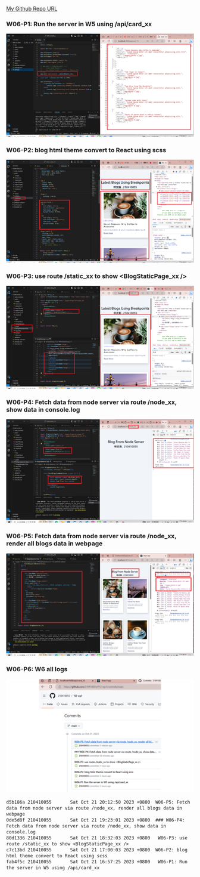 [My Github Repo URL](https://github.com/210410055/112-wp1/tree/main)
 ### W06-P1: Run the server in W5 using /api/card_xx
 
![](w06-p1.png)
### W06-P2: blog html theme convert to React using scss
 
![](w06-p2.png)

### W06-P3: use route /static_xx to show <BlogStaticPage_xx />
 
![](w06-p3.png)

### W06-P4: Fetch data from node server via route /node_xx, show data in console.log
 
![](w06-p4.png)

### W06-P5: Fetch data from node server via route /node_xx, render all blogs data in webpage
 
![](w06-p5.png)

### W06-P6: W6 all logs
 
![](w06-p6.png)

```
d5b186a 210410055       Sat Oct 21 20:12:50 2023 +0800  W06-P5: Fetch data from node server via route /node_xx, render all blogs data in webpage
0de5d8f 210410055       Sat Oct 21 19:23:01 2023 +0800  ### W06-P4: Fetch data from node server via route /node_xx, show data in console.log
80d1336 210410055       Sat Oct 21 18:32:03 2023 +0800   W06-P3: use route /static_xx to show <BlogStaticPage_xx />
c7c13bd 210410055       Sat Oct 21 17:00:03 2023 +0800  W06-P2: blog html theme convert to React using scss
fab4f5c 210410055       Sat Oct 21 16:57:25 2023 +0800   W06-P1: Run the server in W5 using /api/card_xx
```